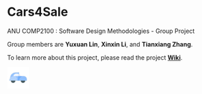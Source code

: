# Cars4Sale

ANU COMP2100 : Software Design Methodologies - Group Project

Group members are **Yuxuan Lin**, **Xinxin Li**, and **Tianxiang Zhang**.

To learn more about this project, please read the project [**Wiki**](https://github.com/Vesper-Lin/Cars4Sale/wiki).

<img src="https://github.com/Vesper-Lin/Cars4Sale/blob/master/app/src/main/ic_launcher-playstore.png" width="50" height="50">
